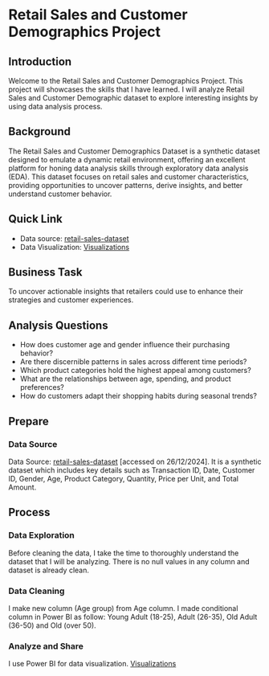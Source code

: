 # Retail Sales and Customer Demographics Project
## Introduction
Welcome to the Retail Sales and Customer Demographics Project. This project will showcases the skills that I have learned. I will analyze Retail Sales and Customer Demographic dataset to explore interesting insights by using data analysis process. 
## Background
The Retail Sales and Customer Demographics Dataset is a synthetic dataset designed to emulate a dynamic retail environment, offering an excellent platform for honing data analysis skills through exploratory data analysis (EDA). This dataset focuses on retail sales and customer characteristics, providing opportunities to uncover patterns, derive insights, and better understand customer behavior.
## Quick Link
- Data source: [retail-sales-dataset](https://www.kaggle.com/datasets/mohammadtalib786/retail-sales-dataset) 
- Data Visualization: [Visualizations](Visualizations.md)
## Business Task
To uncover actionable insights that retailers could use to enhance their strategies and customer experiences.
## Analysis Questions
-	How does customer age and gender influence their purchasing behavior?
-	Are there discernible patterns in sales across different time periods?
-	Which product categories hold the highest appeal among customers?
-	What are the relationships between age, spending, and product preferences?
-	How do customers adapt their shopping habits during seasonal trends?
## Prepare
### Data Source
Data Source: [retail-sales-dataset](https://www.kaggle.com/datasets/mohammadtalib786/retail-sales-dataset) [accessed on 26/12/2024]. It is a synthetic dataset which includes key details such as Transaction ID, Date, Customer ID, Gender, Age, Product Category, Quantity, Price per Unit, and Total Amount.
## Process
### Data Exploration
Before cleaning the data, I take the time to thoroughly understand the dataset that I will be analyzing. 
There is no null values in any column and dataset is already clean.
### Data Cleaning
I make new column (Age group) from Age column. I made conditional column in Power BI as follow: Young Adult (18-25), Adult (26-35), Old Adult (36-50) and Old (over 50).
### Analyze and Share
I use Power BI for data visualization. [Visualizations](Visualizations.md)

